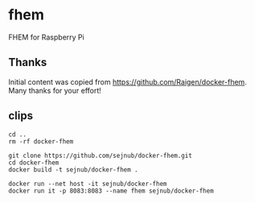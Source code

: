 # fhem
FHEM for Raspberry Pi

## Thanks
Initial content was copied from https://github.com/Raigen/docker-fhem. Many thanks for your effort! 

## clips

```
cd ..
rm -rf docker-fhem 

git clone https://github.com/sejnub/docker-fhem.git
cd docker-fhem 
docker build -t sejnub/docker-fhem .

docker run --net host -it sejnub/docker-fhem
docker run it -p 8083:8083 --name fhem sejnub/docker-fhem
```
